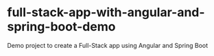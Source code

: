 # full-stack-app-with-angular-and-spring-boot-demo
Demo project to create a Full-Stack app using Angular and Spring Boot
